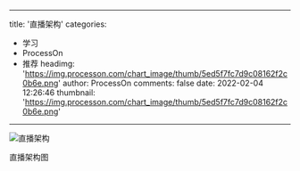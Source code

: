
---
title: '直播架构'
categories: 
 - 学习
 - ProcessOn
 - 推荐
headimg: 'https://img.processon.com/chart_image/thumb/5ed5f7fc7d9c08162f2c0b6e.png'
author: ProcessOn
comments: false
date: 2022-02-04 12:26:46
thumbnail: 'https://img.processon.com/chart_image/thumb/5ed5f7fc7d9c08162f2c0b6e.png'
---

<div>   
<img class="thumb" alt="直播架构" src="https://img.processon.com/chart_image/thumb/5ed5f7fc7d9c08162f2c0b6e.png" referrerpolicy="no-referrer">
<p>直播架构图</p>  
</div>
            